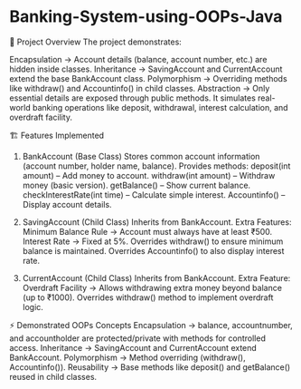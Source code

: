 # Banking-System-using-OOPs-Java

🔎 Project Overview
The project demonstrates:

Encapsulation → Account details (balance, account number, etc.) are hidden inside classes.
Inheritance → SavingAccount and CurrentAccount extend the base BankAccount class.
Polymorphism → Overriding methods like withdraw() and Accountinfo() in child classes.
Abstraction → Only essential details are exposed through public methods.
It simulates real-world banking operations like deposit, withdrawal, interest calculation, and overdraft facility.

🏗️ Features Implemented
1. BankAccount (Base Class)
Stores common account information (account number, holder name, balance).
Provides methods:
deposit(int amount) – Add money to account.
withdraw(int amount) – Withdraw money (basic version).
getBalance() – Show current balance.
checkInterestRate(int time) – Calculate simple interest.
Accountinfo() – Display account details.

3. SavingAccount (Child Class)
Inherits from BankAccount.
Extra Features:
Minimum Balance Rule → Account must always have at least ₹500.
Interest Rate → Fixed at 5%.
Overrides withdraw() to ensure minimum balance is maintained.
Overrides Accountinfo() to also display interest rate.

3. CurrentAccount (Child Class)
Inherits from BankAccount.
Extra Feature:
Overdraft Facility → Allows withdrawing extra money beyond balance (up to ₹1000).
Overrides withdraw() method to implement overdraft logic.

⚡ Demonstrated OOPs Concepts
Encapsulation → balance, accountnumber, and accountholder are protected/private with methods for controlled access.
Inheritance → SavingAccount and CurrentAccount extend BankAccount.
Polymorphism → Method overriding (withdraw(), Accountinfo()).
Reusability → Base methods like deposit() and getBalance() reused in child classes.
